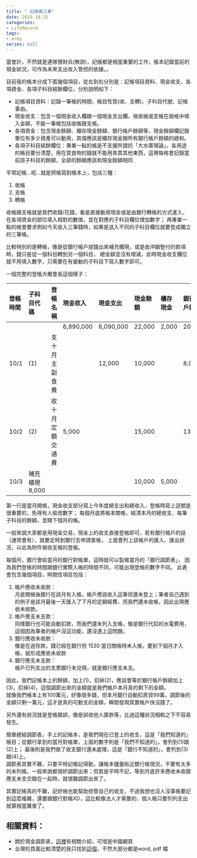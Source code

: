 ```yaml
---
title: " 記帳兩三事"
date: 2015-10-25
categories:
- LifeRecord
tags:
- army
series: null
---
```


當會計，不然就是連隊預財兵(無誤)，記帳都是相當重要的工作，帳本記錄當前的現金狀況，可作為未來支出收入管控的依據。。  
<!--more-->

目前我的帳本分成下面幾個項目，從左到右分別是：記帳項目資料、現金收支、各項資金、各項子科目結餘欄位，分別說明如下：   

* 記帳項目資料：記錄一筆帳的時間、帳目性質(收、支轉)、子科目代號、記帳事由。 
* 現金收支：包含一個現金收入欄跟一個現金支出欄，視收帳或支帳在兩格中填入金額，不能一筆帳包括收帳跟支帳。 
* 各項資金：包含現金餘額、櫃存現金餘額、銀行帳戶餘額等，現金餘額欄記錄單位有多少資產可以動用，其值應該是櫃存現金跟所有銀行帳戶餘額的總和。 
* 各項子科目結餘欄位：專業一點的帳是不支援所謂的「大水庫理論」，各用途的帳目要分清楚，用在買食物的錢就不能用來買其他東西，這裡每格會記錄當前該子科目的餘額，全部的餘額應該和現金餘額相同 

平常記帳…呃…就是把帳寫到帳本上，包括三種：
1. 收帳
2. 支帳
3. 轉帳  

收帳跟支帳就是我們收錢/花錢，看是直接動用現金或是由銀行轉帳的方式進入，在各項資金的部位填入相對的數值，並在對應的子科目欄位增加數字；
再專業一點的帳會要求例如今天收入三筆錢時，如果是送入不同的子科目欄位就要登成獨立的三筆帳。  

比較特別的是轉帳，像是從銀行帳戶提錢出來補充櫃現，或是由沖銷墊付的款項時，錢只是從一個科目轉到另一個科目，
總金額並沒有增減，此時現金收支欄位就不用填入數字，只需要在有變動的子科目下寫入數字即可。  

一個完整的登帳大概會長這個樣子：  

|登帳時間|子科目代碼|登帳名稱|現金收入|現金支出|現金餘額|櫃存現金|銀行帳戶餘額|(1)主副食費|(2)交通費|
|:-|:-|:-|:-|:-|:-|:-|:-|:-|:-|
||||6,890,000|6,090,000|22,000|2,000|20,000|12,000|10,000|
|10/1|(1)|支十月主副食費||12,000|10,000||8,000|0||
|10/2|(2)|收十月定額交通費|5,000||15,000||13,000||15,000|
|10/3|補充櫃現8,000||||10,000|5,000||||

第一行是當月開帳，現金收支部分寫上今年度總支出和總收入，登帳時寫上逗號是很重要的，免得有人偷改數字；
每個月底將帳本關帳，結清本月的總收支、每筆子科目的餘額，並開下個月的帳。  

一般來說大家都是用現金交易，現金上的收支直接登帳即可，若有銀行帳戶的話（通常會有），就要定時到銀行去申請查帳，
上面會列上該帳戶的匯入、匯出狀況，以此為附件做收支帳的登帳。  

每個月，銀行會給當月的銀行對帳單，這時就可以製做當月的「銀行調節表」，
因為我們登帳的時間跟銀行實際入帳的時間不同，可能出現登帳的數字不同。  此表會包含幾個項目，時間性項目包括：   

1. 帳戶應收未收款：  
月底關帳後銀行在該月有入帳，帳戶應該收入這筆但還未登上；筆者自己遇到的例子是該月最後一天匯入了下月的定額經費，而我們還未收帳，因此出現應收未收款。  
2. 帳戶應支未支款：  
同樣銀行也可能自動扣款，而我們還未列入支帳，像是銀行代扣的水電費用，這個因為筆者的帳戶沒這功能，還沒遇上這問題。  
3. 銀行應收未收款：  
像是在途存款，錢已經在銀行但 1530 當日關帳時未入帳，要到下個月才入帳，就形成應收未收款  
4. 銀行應支未支款：  
帳戶已列支出的支票銀行未兌現，就是銀行應支未支。 

因此，我們記帳本上的餘額，加上(1)，扣掉(2)，應該會等於銀行帳戶餘額加上(3)，扣掉(4)，這個調節出來的金額就是我們帳戶本月真的剩下的金額。  
就像我們帳本上有100萬元，好像很多錢，但本月銀行自動扣房貸99萬，調節後的金額只剩一萬元，這才是真的可動支的金額，瞬間發現其實帳戶快沒錢了。  

另外還有狀況就是登帳錯誤，像是誤收他人匯款等，比過這種狀況相較之下不容易發生。  

簡單總結調節表，手上的記帳本，是我們現在已登上的收支，這是「我們知道的」帳目；從銀行拿到的當月對帳單，上面的數字則是「我們不知道的」，會列到(1)跟(2)上；
最後則是我們做了收支銀行還未處理，這是「銀行不知道的」，會列到(3)跟(4)上。   
調節表其實不難，只要平時記帳記得勤，讓帳本儘量貼近銀行帳現況，不要有太多的未列帳，一般來說都很好調節出來；但若是平時不記，等到月底許多應收未收跟應支未支交錯在一起時，就很難調節出來了。  

其實記帳真的不難，記好帳也能幫助控管自己的收支，不過我想也沒人沒事帳要記到這麼複雜，還要跟銀行對帳XD，這比較像法人才需要的，個人帳只要列列支出就算相當厲害了。    

## 相關資料：

* 關於現金調節表，[這裡](http://wiki.mbalib.com/zh-tw/%E9%93%B6%E8%A1%8C%E5%AD%98%E6%AC%BE%E4%BD%99%E9%A2%9D%E8%B0%83%E8%8A%82%E8%A1%A8)有相關介紹，可惜是中國網頁
* 台灣的頁面比較清楚的我只找到[這個](http://blog.xuite.net/lu833484/blog/85621204-%E9%8A%80%E8%A1%8C%E8%AA%BF%E7%AF%80%E8%A1%A8)，不然大部分都是word, pdf 檔